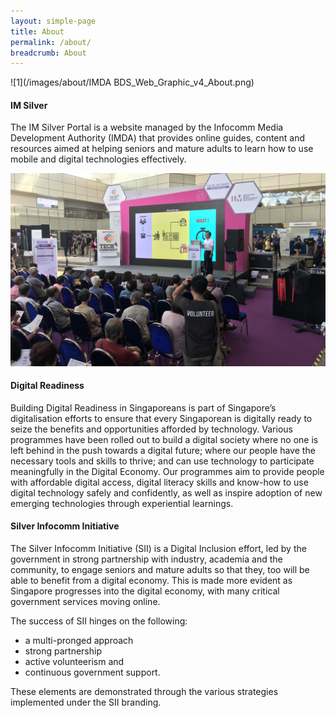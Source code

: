 ```yaml
---
layout: simple-page
title: About
permalink: /about/
breadcrumb: About
---
```


![1](/images/about/IMDA BDS_Web_Graphic_v4_About.png)


#### IM Silver

The IM Silver Portal is a website managed by the Infocomm Media Development Authority (IMDA) that provides online guides, content and resources aimed at helping seniors and mature adults to learn how to use mobile and digital technologies effectively.


![about](/images/about/about.jpg)

#### Digital Readiness

Building Digital Readiness in Singaporeans is part of Singapore’s digitalisation efforts to ensure that every Singaporean is digitally ready to seize the benefits and opportunities afforded by technology. Various programmes have been rolled out to build a digital society where no one is left behind in the push towards a digital future; where our people have the necessary tools and skills to thrive; and can use technology to participate meaningfully in the Digital Economy. 
Our programmes aim to provide people with affordable digital access, digital literacy skills and know-how to use digital technology safely and confidently, as well as inspire adoption of new emerging technologies through experiential learnings.

#### Silver Infocomm Initiative

The Silver Infocomm Initiative (SII) is a Digital Inclusion effort, led by the government in strong partnership with industry, academia and the community, to engage seniors and mature adults so that they, too will be able to benefit from a digital economy. This is made more evident as Singapore progresses into the digital economy, with many critical government services moving online. 

The success of SII hinges on the following:<br> 
* a multi-pronged approach
* strong partnership
* active volunteerism and 
* continuous government support. 

These elements are demonstrated through the various strategies implemented under the SII branding.
